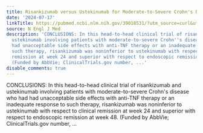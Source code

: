 ```yaml
---
title: Risankizumab versus Ustekinumab for Moderate-to-Severe Crohn's Disease
date: '2024-07-17'
linkTitle: https://pubmed.ncbi.nlm.nih.gov/39018531/?utm_source=curl&utm_medium=rss&utm_campaign=pubmed-2&utm_content=1LIK-026Y9bjRE4xDQ231BSa89BnY4O2Rfi-9WXQd8C31C6cqE&fc=20211015124055&ff=20240718181716&v=2.18.0.post9+e462414
source: N Engl J Med
description: 'CONCLUSIONS: In this head-to-head clinical trial of risankizumab and
  ustekinumab involving patients with moderate-to-severe Crohn''s disease who had
  had unacceptable side effects with anti-TNF therapy or an inadequate response to
  such therapy, risankizumab was noninferior to ustekinumab with respect to clinical
  remission at week 24 and superior with respect to endoscopic remission at week 48.
  (Funded by AbbVie; ClinicalTrials.gov number, ...'
disable_comments: true
---
```

CONCLUSIONS: In this head-to-head clinical trial of risankizumab and ustekinumab involving patients with moderate-to-severe Crohn's disease who had had unacceptable side effects with anti-TNF therapy or an inadequate response to such therapy, risankizumab was noninferior to ustekinumab with respect to clinical remission at week 24 and superior with respect to endoscopic remission at week 48. (Funded by AbbVie; ClinicalTrials.gov number, ...